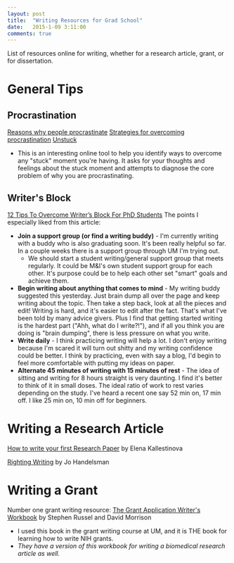 ```yaml
---
layout: post
title:  "Writing Resources for Grad School"
date:   2015-1-09 3:11:00
comments: true
---
```

 
List of resources online for writing, whether for a research article, grant, or for dissertation.
 

# General Tips

## Procrastination

[Reasons why people procrastinate](http://success.oregonstate.edu/six-reasons-people-procrastinate)
[Strategies for overcoming procrastination](http://www.forbes.com/sites/margiewarrell/2013/03/25/why-you-procrastinate-and-how-to-stop-it-now/)
[Unstuck](http://www.unstuck.com/how-we-procrastinate.html)
- This is an interesting online tool to help you identify ways to overcome any "stuck" moment you're having. It asks for your thoughts and feelings about the stuck moment and attempts to diagnose the core problem of why you are procrastinating.


## Writer's Block

[12 Tips To Overcome Writer’s Block For PhD Students](http://www.nextscientist.com/writers-block-phd-students)
The points I especially liked from this article:
- **Join a support group (or find a writing buddy)** - I'm currently writing with a buddy who is also graduating soon. It's been really helpful so far. In a couple weeks there is a support group through UM I'm trying out. 
	- We should start a student writing/general support group that meets regularly. It could be M&I's own student support group for each other. It's purpose could be to help each other set "smart" goals and achieve them. 
- **Begin writing about anything that comes to mind** - My writing buddy suggested this yesterday.  Just brain dump all over the page and keep writing about the topic.  Then take a step back, look at all the pieces and edit!  Writing is hard, and it's easier to edit after the fact.  That's what I've been told by many advice givers.  Plus I find that getting started writing is the hardest part ("Ahh, what do I write?!"), and if all you think you are doing is "brain dumping", there is less pressure on what you write. 
- **Write daily** - I think practicing writing will help a lot.  I don't enjoy writing because I'm scared it will turn out shitty and my writing confidence could be better.  I think by practicing, even with say a blog, I'd begin to feel more comfortable with putting my ideas on paper.  
- **Alternate 45 minutes of writing with 15 minutes of rest** - The idea of sitting and writing for 8 hours straight is very daunting.  I find it's better to think of it in small doses.  The ideal ratio of work to rest varies depending on the study.  I've heard a recent one say 52 min on, 17 min off.  I like 25 min on, 10 min off for beginners. 

# Writing a Research Article

[How to write your first Research Paper](http://www.ncbi.nlm.nih.gov/pmc/articles/PMC3178846/pdf/yjbm_84_3_181.pdf) by Elena Kallestinova

[Righting Writing](http://www.yale.edu/handelsmanlab/resources/Righting_Writing.pdf) by Jo Handelsman
 
 
# Writing a Grant

Number one grant writing resource: [The Grant Application Writer's Workbook](http://www.grantcentral.com/workbook_nih_sf424_shortened.html) by Stephen Russel and David Morrison
- I used this book in the grant writing course at UM, and it is THE book for learning how to write NIH grants. 
- *They have a version of this workbook for writing a biomedical research article as well.* 
